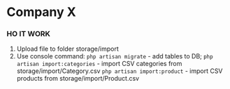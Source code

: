 # Company X

### HO IT WORK

1) Upload file to folder storage/import
2) Use console command:
``php artisan migrate`` - add tables to DB;
``php artisan import:categories`` - import CSV categories from storage/import/Category.csv
``php artisan import:product`` - import CSV products from storage/import/Product.csv
